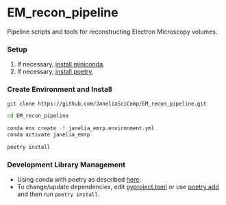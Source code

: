 # EM_recon_pipeline
Pipeline scripts and tools for reconstructing Electron Microscopy volumes.

### Setup
1. If necessary, [install miniconda](https://docs.conda.io/en/latest/miniconda.html).
2. If necessary, [install poetry](https://python-poetry.org/docs/#installation).

### Create Environment and Install 
```bash
git clone https://github.com/JaneliaSciComp/EM_recon_pipeline.git

cd EM_recon_pipeline

conda env create -f janelia_emrp.environment.yml
conda activate janelia_emrp

poetry install
```

### Development Library Management
- Using conda with poetry as described 
[here](https://ealizadeh.com/blog/guide-to-python-env-pkg-dependency-using-conda-poetry).
- To change/update dependencies, edit [pyproject.toml](pyproject.toml) 
or use [poetry add](https://python-poetry.org/docs/cli/#add) and then run `poetry install`.